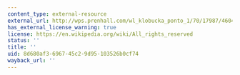 ```yaml
---
content_type: external-resource
external_url: http://wps.prenhall.com/wl_klobucka_ponto_1/70/17987/4604752.cw/index.html
has_external_license_warning: true
license: https://en.wikipedia.org/wiki/All_rights_reserved
status: ''
title: ''
uid: 8d680af3-6967-45c2-9d95-103526b0cf74
wayback_url: ''
---
```

